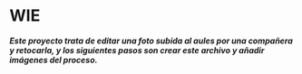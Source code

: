 # WIE
***Este proyecto trata de editar una foto subida al aules por una compañera y retocarla, y los siguientes pasos son crear este archivo y añadir imágenes
del proceso.***
